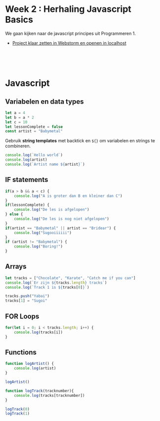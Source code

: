 # Week 2 : Herhaling Javascript Basics

We gaan kijken naar de javascript principes uit Programmeren 1. 

- [Project klaar zetten in Webstorm en openen in localhost](./settings.md)

<br>
<br>
<br>

# Javascript

## Variabelen en data types

```javascript
let a = 4
let b = a * 2
let c = 10
let lessonComplete = false
const artist = "Babymetal"
```
Gebruik **string templates** met backtick en `${}` om variabelen en strings te combineren.


```javascript
console.log(`Hello world`)
console.log(artist)
console.log(`Artist name ${artist}`)
```
## IF statements

```javascript
if(a > b && a < c) {
    console.log("A is groter dan B en kleiner dan C")
} 
if(lessonComplete) {
    console.log("De les is afgelopen")
} else {
    console.log("De les is nog niet afgelopen")
}
if(artist == "Babymetal" || artist == "Bridear") {
    console.log("Sugooiiiiii")
}
if (artist != "Babymetal") {
    console.log("Boring!")
}
```
## Arrays
```javascript
let tracks = ["Chocolate", "Karate", "Catch me if you can"]
console.log(`Er zijn ${tracks.length} tracks`)
console.log(`Track 1 is ${tracks[0]}`)

tracks.push("Yabai")
tracks[1] = "Sugoi"
```

## FOR Loops

```javascript
for(let i = 0; i < tracks.length; i++) {
    console.log(tracks[i])
}
```

## Functions

```javascript
function logArtist() {
    console.log(artist)
}

logArtist()

function logTrack(tracknumber){
    console.log(tracks[tracknumber])
}

logTrack(0)
logTrack(1)
```

<br>
<br>
